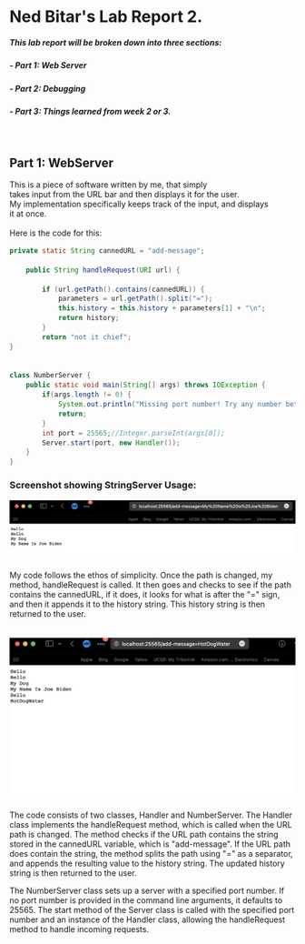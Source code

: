 # Ned Bitar's Lab Report 2.
##### This lab report will be broken down into three sections:

##### - Part 1: Web Server

##### - Part 2: Debugging

##### - Part 3: Things learned from week 2 or 3.
<br>

## Part 1: WebServer
This is a piece of software written by me, that simply<br>
takes input from the URL bar and then displays it for the user.<br>
My implementation specifically keeps track of the input, and displays <br>
it at once.
<br><br>
Here is the code for this:
<br>
```java
private static String cannedURL = "add-message";

    public String handleRequest(URI url) {
        
        if (url.getPath().contains(cannedURL)) {
            parameters = url.getPath().split("=");
            this.history = this.history + parameters[1] + "\n";
            return history;
        }
        return "not it chief";
}


class NumberServer {
    public static void main(String[] args) throws IOException {
        if(args.length != 0) {
            System.out.println("Missing port number! Try any number between 1024 to 49151");
            return;
        }
        int port = 25565;//Integer.parseInt(args[0]);
        Server.start(port, new Handler());
    }
}
```
### Screenshot showing StringServer Usage:
![image](1photo/joeB.png)
<br><br>
My code follows the ethos of simplicity. Once the path is changed, my method, handleRequest is called.
It then goes and checks to see if the path contains the cannedURL, if it does, it looks for what is 
after the "=" sign, and then it appends it to the history string. This history string is then returned
to the user.
<br><br><br>
![image](1photo/hotdogw.png)
<br><br>
The code consists of two classes, Handler and NumberServer. The Handler class implements the handleRequest method, which is called when the URL path is changed. The method checks if the URL path contains the string stored in the cannedURL variable, which is "add-message". If the URL path does contain the string, the method splits the path using "=" as a separator, and appends the resulting value to the history string. The updated history string is then returned to the user.

The NumberServer class sets up a server with a specified port number. If no port number is provided in the command line arguments, it defaults to 25565. The start method of the Server class is called with the specified port number and an instance of the Handler class, allowing the handleRequest method to handle incoming requests.
